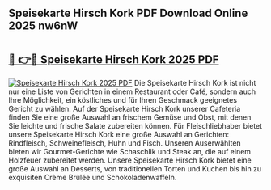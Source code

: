 ## Speisekarte Hirsch Kork PDF Download Online 2025 nw6nW

# <h2><a href="http://gce44x5.nevu.top/?p=Speisekarte+Hirsch+Kork">🔗 👉🔴 Speisekarte Hirsch Kork 2025 PDF</a></h2>

[![Speisekarte Hirsch Kork 2025 PDF](https://i.imgur.com/dBaPXMq.png)](http://gce44x5.nevu.top/?p=Speisekarte+Hirsch+Kork)
Die Speisekarte Hirsch Kork ist nicht nur eine Liste von Gerichten in einem Restaurant oder Café, sondern auch Ihre Möglichkeit, ein köstliches und für Ihren Geschmack geeignetes Gericht zu wählen. Auf der Speisekarte Hirsch Kork unserer Cafeteria finden Sie eine große Auswahl an frischem Gemüse und Obst, mit denen Sie leichte und frische Salate zubereiten können. Für Fleischliebhaber bietet unsere Speisekarte Hirsch Kork eine große Auswahl an Gerichten: Rindfleisch, Schweinefleisch, Huhn und Fisch. Unseren Auserwählten bieten wir Gourmet-Gerichte wie Schaschlik und Steak an, die auf einem Holzfeuer zubereitet werden. Unsere Speisekarte Hirsch Kork bietet eine große Auswahl an Desserts, von traditionellen Torten und Kuchen bis hin zu exquisiten Crème Brûlée und Schokoladenwaffeln.
